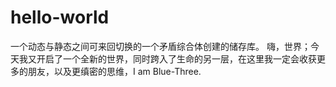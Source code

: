 # hello-world
一个动态与静态之间可来回切换的一个矛盾综合体创建的储存库。
嗨，世界；今天我又开启了一个全新的世界，同时跨入了生命的另一层，在这里我一定会收获更多的朋友，以及更缜密的思维，I am Blue-Three.
